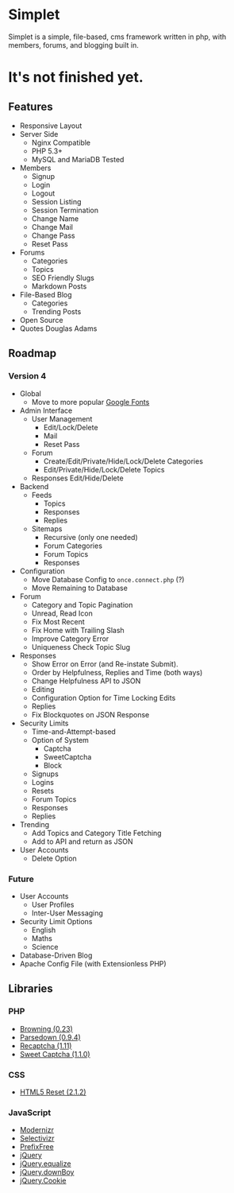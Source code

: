# Simplet
Simplet is a simple, file-based, cms framework written in php, with members, forums, and blogging built in.

# It's not finished yet.

## Features
- Responsive Layout
- Server Side
	- Nginx Compatible
	- PHP 5.3+
	- MySQL and MariaDB Tested
- Members
	- Signup
	- Login
	- Logout
	- Session Listing
	- Session Termination
	- Change Name
	- Change Mail
	- Change Pass
	- Reset Pass
- Forums
	- Categories
	- Topics
	- SEO Friendly Slugs
	- Markdown Posts
- File-Based Blog
	- Categories
	- Trending Posts
- Open Source
- Quotes Douglas Adams

## Roadmap

### Version 4
- Global
	- Move to more popular [Google Fonts](//fonts.googleapis.com/css?family=Open+Sans300,400|Droid+Sans:400,700|Droid+Serif:400,700,400italic,700italic)
- Admin Interface
	- User Management
		- Edit/Lock/Delete
		- Mail
		- Reset Pass
	- Forum
		- Create/Edit/Private/Hide/Lock/Delete Categories
		- Edit/Private/Hide/Lock/Delete Topics
	- Responses Edit/Hide/Delete
- Backend
	- Feeds
		- Topics
		- Responses
		- Replies
	- Sitemaps
		- Recursive (only one needed)
		- Forum Categories
		- Forum Topics
		- Responses
- Configuration
	- Move Database Config to `once.connect.php` (?)
	- Move Remaining to Database
- Forum
	- Category and Topic Pagination
	- Unread, Read Icon
	- Fix Most Recent
	- Fix Home with Trailing Slash
	- Improve Category Error
	- Uniqueness Check Topic Slug
- Responses
	- Show Error on Error (and Re-instate Submit).
	- Order by Helpfulness, Replies and Time (both ways)
	- Change Helpfulness API to JSON
	- Editing
	- Configuration Option for Time Locking Edits
	- Replies
	- Fix Blockquotes on JSON Response
- Security Limits
	- Time-and-Attempt-based
	- Option of System
		- Captcha
		- SweetCaptcha
		- Block
	- Signups
	- Logins
	- Resets
	- Forum Topics
	- Responses
	- Replies
- Trending
	- Add Topics and Category Title Fetching
	- Add to API and return as JSON
- User Accounts
	- Delete Option

### Future
- User Accounts
	- User Profiles
	- Inter-User Messaging
- Security Limit Options
	- English
	- Maths
	- Science
- Database-Driven Blog
- Apache Config File (with Extensionless PHP)

## Libraries

### PHP
- [Browning (0.23)](https://github.com/eustasy/browning-a-mailgun-script)
- [Parsedown (0.9.4)](https://github.com/erusev/parsedown)
- [Recaptcha (1.11)](https://www.google.com/recaptcha/admin)
- [Sweet Captcha (1.1.0)](https://github.com/sweetcaptcha/sweetcaptcha-sdk-php)

### CSS
- [HTML5 Reset (2.1.2)](https://github.com/murtaugh/HTML5-Reset)

### JavaScript
- [Modernizr](http://modernizr.com/)
- [Selectivizr](https://github.com/keithclark/selectivizr)
- [PrefixFree](https://github.com/LeaVerou/prefixfree)
- [jQuery](http://jquery.com/)
- [jQuery.equalize](https://github.com/eustasy/jquery.equalize)
- [jQuery.downBoy](https://github.com/eustasy/jquery.downboy)
- [jQuery.Cookie](https://github.com/carhartl/jquery-cookie)
